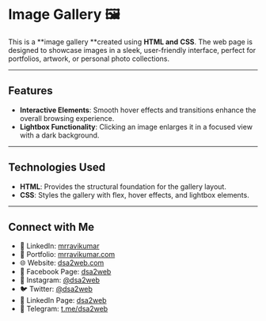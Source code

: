 # Image Gallery 🖼️

This is a \*\*image gallery \*\*created using **HTML and** **CSS**. The web page is designed to showcase images in a sleek, user-friendly interface, perfect for portfolios, artwork, or personal photo collections.

---

## Features

- **Interactive Elements**: Smooth hover effects and transitions enhance the overall browsing experience.
- **Lightbox Functionality**: Clicking an image enlarges it in a focused view with a dark background.

---

## Technologies Used

- **HTML**: Provides the structural foundation for the gallery layout.
- **CSS**: Styles the gallery with flex, hover effects, and lightbox elements.

---

## Connect with Me
- 🔗 LinkedIn: [mrravikumar](https://www.linkedin.com/in/mrravikumar)
- 🔗 Portfolio: [mrravikumar.com](https://www.mrravikumar.com)
- 🌐 Website: [dsa2web.com](https://www.dsa2web.com)
- 📘 Facebook Page: [dsa2web](https://www.facebook.com/dsa2web)
- 📸 Instagram: [@dsa2web](https://www.instagram.com/dsa2web)
- 🐦 Twitter: [@dsa2web](https://www.twitter.com/dsa2web)
- 📩 LinkedIn Page: [dsa2web](https://www.linkedin.com/company/dsa2web)
- 📢 Telegram: [t.me/dsa2web](https://t.me/dsa2web)
